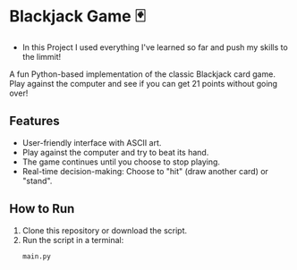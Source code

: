 # Blackjack Game 🃏

- In this Project I used everything I've learned so far and push my skills to the limmit!

A fun Python-based implementation of the classic Blackjack card game. Play against the computer and see if you can get 21 points without going over!

## Features
- User-friendly interface with ASCII art.
- Play against the computer and try to beat its hand.
- The game continues until you choose to stop playing.
- Real-time decision-making: Choose to "hit" (draw another card) or "stand".

## How to Run
1. Clone this repository or download the script.
2. Run the script in a terminal:
   ```bash
   main.py
